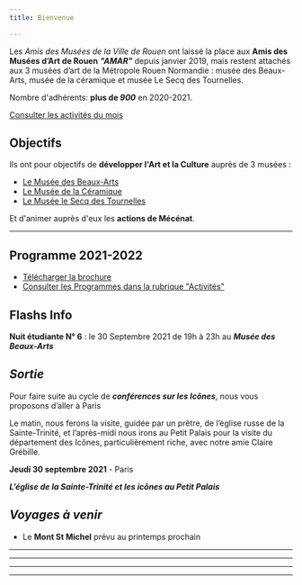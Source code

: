 ```yaml
---
title: Bienvenue

---
```

Les _Amis des Musées de la Ville de Rouen_ ont laissé la place aux **Amis des Musées d’Art de Rouen** **_"AMAR"_** depuis janvier 2019, mais restent attachés aux 3 musées d’art de la Métropole Rouen Normandie : musée des Beaux-Arts, musée de la céramique et musée Le Secq des Tournelles.

Nombre d'adhérents: **plus de _900_** en 2020-2021.

[Consulter les activités du mois](/pages/activites-du-mois.html)

## Objectifs

Ils ont pour objectifs de **développer l'Art et la Culture** auprès de 3 musées :

* [Le Musée des Beaux-Arts](http://mbarouen.fr/fr)
* [Le Musée de la Céramique](http://museedelaceramique.fr/fr)
* [Le Musée le Secq des Tournelles](http://museelesecqdestournelles.fr/fr)

Et d'animer auprès d'eux les **actions de Mécénat**.

***

## Programme 2021-2022

* [Télécharger la brochure](/fichiers/brochure-amar-2021-2022.pdf)
* [Consulter les Programmes dans la rubrique "Activités"](/pages/activites.html)

## **Flashs Info**

**Nuit étudiante N° 6** : le 30 Septembre 2021 de 19h à 23h  au  **_Musée des Beaux-Arts_**

## _Sortie_

Pour faire suite au cycle de **_conférences sur les Icônes_**, nous vous proposons d’aller à Paris

Le matin, nous ferons la visite,  guidée par un prêtre, de l’église russe de la Sainte-Trinité, et l’après-midi nous irons au Petit Palais pour la visite du département des Icônes, particulièrement riche, avec notre amie Claire Grébille.

**Jeudi 30 septembre 2021** - Paris

**_L’église de la Sainte-Trinité et les icônes au Petit Palais_**

## _Voyages à venir_

* Le **Mont St Michel** prévu au printemps prochain

***

***

***

***